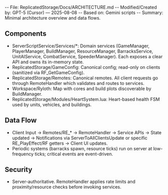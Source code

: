 -- File: ReplicatedStorage/Docs/ARCHITECTURE.md
-- Modified/Created by: GPT-5 (Cursor) — 2025-08-08
-- Based on: Gemini scripts
-- Summary: Minimal architecture overview and data flows.

## Components

- ServerScriptService/Services/*: Domain services (GameManager, PlayerManager, BuildManager, ResourceManager, BarracksService, UnitAIService, CombatService, SpeederManager). Each exposes a clear API and owns its in-memory state.
- ReplicatedStorage/GameConfig: Canonical config; read-only on clients (sanitized via RF_GetGameConfig).
- ReplicatedStorage/Remotes: Canonical remotes. All client requests go through RemoteHandler which validates and routes to services.
- Workspace/Ryloth: Map with cores and build plots discoverable by BuildManager.
- ReplicatedStorage/Modules/HeartSystem.lua: Heart-based health FSM used by units, vehicles, and buildings.

## Data Flow

- Client Input → Remotes/RE_* → RemoteHandler → Service APIs → State updated → Notifications via ServerToAllClientsUpdate or specific RE_PlayEffect/RF getters → Client UI updates.
- Periodic systems (barracks spawn, resource ticks) run on server at low-frequency ticks; critical events are event-driven.

## Security

- Server-authoritative. RemoteHandler applies rate limits and proximity/resource checks before invoking services.
